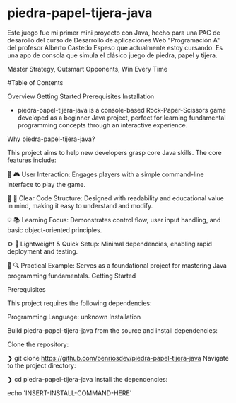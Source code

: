 # piedra-papel-tijera-java
Este juego fue mi primer mini proyecto con Java, hecho para una PAC de desarollo del curso de Desarrollo de aplicaciones Web "Programación A" del profesor Alberto Castedo Espeso que actualmente estoy cursando. Es una app de consola que simula el clásico juego de piedra, papel y tijera.

Master Strategy, Outsmart Opponents, Win Every Time


#Table of Contents

Overview
Getting Started
Prerequisites
Installation

* piedra-papel-tijera-java is a console-based Rock-Paper-Scissors game developed as a beginner Java project, perfect for learning fundamental programming concepts through an interactive experience.

Why piedra-papel-tijera-java?

This project aims to help new developers grasp core Java skills. The core features include:

📝 🎮 User Interaction: Engages players with a simple command-line interface to play the game.

🔧 🧱 Clear Code Structure: Designed with readability and educational value in mind, making it easy to understand and modify.

💡 📚 Learning Focus: Demonstrates control flow, user input handling, and basic object-oriented principles.

⚙️ 🚀 Lightweight & Quick Setup: Minimal dependencies, enabling rapid deployment and testing.

🎯 🔍 Practical Example: Serves as a foundational project for mastering Java programming fundamentals.
Getting Started

Prerequisites

This project requires the following dependencies:

Programming Language: unknown
Installation

Build piedra-papel-tijera-java from the source and install dependencies:

Clone the repository:

❯ git clone https://github.com/benriosdev/piedra-papel-tijera-java
Navigate to the project directory:

❯ cd piedra-papel-tijera-java
Install the dependencies:

echo 'INSERT-INSTALL-COMMAND-HERE'
